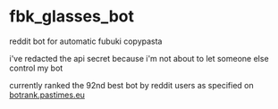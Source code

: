 # fbk_glasses_bot
reddit bot for automatic fubuki copypasta

i've redacted the api secret because i'm not about to let someone else control my bot

currently ranked the 92nd best bot by reddit users as specified on [botrank.pastimes.eu](https://botrank.pastimes.eu)
